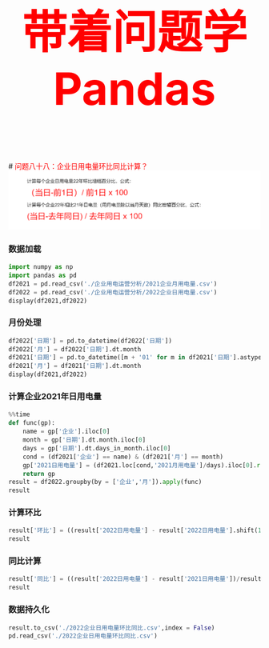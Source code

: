 

<p style="font-size: 90px;font-weight: bold;text-align: center;color: red;">带着问题学Pandas</p>
# <font color='red'>问题八十八：企业日用电量环比同比计算？</font>

<img src="./images/88-企业日用电量环比同比计算？.png" style="zoom:100%;" />



### 数据加载

```Python
import numpy as np
import pandas as pd
df2021 = pd.read_csv('./企业用电运营分析/2021企业月用电量.csv')
df2022 = pd.read_csv('./企业用电运营分析/2022企业日用电量.csv')
display(df2021,df2022)
```

### 月份处理

```Python
df2022['日期'] = pd.to_datetime(df2022['日期'])
df2022['月'] = df2022['日期'].dt.month
df2021['日期'] = pd.to_datetime([m + '01' for m in df2021['日期'].astype('str')])
df2021['月'] = df2021['日期'].dt.month
display(df2021,df2022)
```

### 计算企业2021年日用电量

```Python
%%time
def func(gp):
    name = gp['企业'].iloc[0]
    month = gp['日期'].dt.month.iloc[0]
    days = gp['日期'].dt.days_in_month.iloc[0]
    cond = (df2021['企业'] == name) & (df2021['月'] == month)
    gp['2021日用电量'] = (df2021.loc[cond,'2021月用电量']/days).iloc[0].round(4)
    return gp
result = df2022.groupby(by = ['企业','月']).apply(func)
result
```

### 计算环比

```Python
result['环比'] = ((result['2022日用电量'] - result['2022日用电量'].shift(1)) /result['2022日用电量'].shift(1) * 100).round(4)
result
```

### 同比计算

```Python
result['同比'] = ((result['2022日用电量'] - result['2021日用电量'])/result['2021日用电量'] * 100).round(4)
result
```

### 数据持久化

```Python
result.to_csv('./2022企业日用电量环比同比.csv',index = False)
pd.read_csv('./2022企业日用电量环比同比.csv')
```


